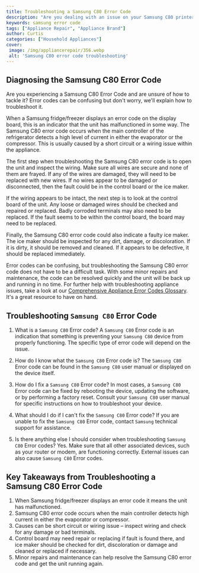 ```yaml
---
title: Troubleshooting a Samsung C80 Error Code
description: "Are you dealing with an issue on your Samsung C80 printer This blog post will provide you with helpful tips on how to troubleshoot and fix the Error Code"
keywords: samsung error code
tags: ["Appliance Repair", "Appliance Brand"]
author: Curtis
categories: ["Household Appliances"]
cover: 
 image: /img/appliancerepair/356.webp
 alt: 'Samsung C80 error code troubleshooting'
---
```

## Diagnosing the Samsung C80 Error Code 
Are you experiencing a Samsung C80 Error Code and are unsure of how to tackle it? Error codes can be confusing but don't worry, we'll explain how to troubleshoot it.

When a Samsung fridge/freezer displays an error code on the display board, this is an indicator that the unit has malfunctioned in some way. The Samsung C80 error code occurs when the main controller of the refrigerator detects a high level of current in either the evaporator or the compressor. This is usually caused by a short circuit or a wiring issue within the appliance.

The first step when troubleshooting the Samsung C80 error code is to open the unit and inspect the wiring. Make sure all wires are secure and none of them are frayed. If any of the wires are damaged, they will need to be replaced with new wires. If no wires appear to be damaged or disconnected, then the fault could be in the control board or the ice maker. 

If the wiring appears to be intact, the next step is to look at the control board of the unit. Any loose or damaged wires should be checked and repaired or replaced. Badly corroded terminals may also need to be replaced. If the fault seems to be within the control board, the board may need to be replaced.

Finally, the Samsung C80 error code could also indicate a faulty ice maker. The ice maker should be inspected for any dirt, damage, or discoloration. If it is dirty, it should be removed and cleaned. If it appears to be defective, it should be replaced immediately. 

Error codes can be confusing, but troubleshooting the Samsung C80 error code does not have to be a difficult task. With some minor repairs and maintenance, the code can be resolved quickly and the unit will be back up and running in no time. For further help with troubleshooting appliance issues, take a look at our [Comprehensive Appliance Error Codes Glossary](./error-codes/). It's a great resource to have on hand.

## Troubleshooting `Samsung C80` Error Code

1. What is a `Samsung C80` Error code?
A `Samsung C80` Error code is an indication that something is preventing your `Samsung C80` device from properly functioning. The specific type of error code will depend on the issue.

2. How do I know what the `Samsung C80` Error code is?
The `Samsung C80` Error code can be found in the `Samsung C80` user manual or displayed on the device itself.

3. How do I fix a `Samsung C80` Error code?
In most cases, a `Samsung C80` Error code can be fixed by rebooting the device, updating the software, or by performing a factory reset. Consult your `Samsung C80` user manual for specific instructions on how to troubleshoot your device.

4. What should I do if I can't fix the `Samsung C80` Error code?
If you are unable to fix the `Samsung C80` Error code, contact `Samsung` technical support for assistance.

5. Is there anything else I should consider when troubleshooting `Samsung C80` Error codes?
Yes. Make sure that all other associated devices, such as your router or modem, are functioning correctly. External issues can also cause `Samsung C80` Error codes.

## Key Takeaways from Troubleshooting a Samsung C80 Error Code
1. When Samsung fridge/freezer displays an error code it means the unit has malfunctioned. 
2. Samsung C80 error code occurs when the main controller detects high current in either the evaporator or compressor.
3. Causes can be short circuit or wiring issue – inspect wiring and check for any damage or bad terminals.
4. Control board may need repair or replacing if fault is found there, and ice maker should be checked for dirt, discoloration or damage and cleaned or replaced if necessary. 
5. Minor repairs and maintenance can help resolve the Samsung C80 error code and get the unit running again.
